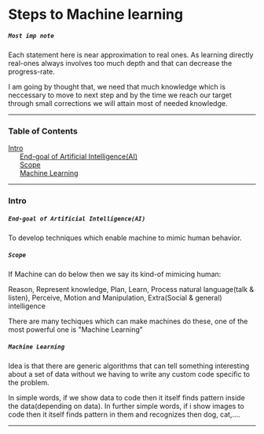 # Steps to Machine learning


##### `Most imp note `
Each statement here is near approximation to real ones. As learning directly real-ones always involves too much depth and that can decrease the progress-rate.

I am going by thought that, we need that much knowledge which is neccessary to move to next step and by the time we reach our target through small corrections we will attain most of needed knowledge.

---
### Table of Contents  
[Intro](#intro)<br />
&nbsp;&nbsp;&nbsp;&nbsp;&nbsp;&nbsp;[End-goal of Artificial Intelligence(AI)](#endgoal)<br /> 
&nbsp;&nbsp;&nbsp;&nbsp;&nbsp;&nbsp;[Scope](#scope)<br />
&nbsp;&nbsp;&nbsp;&nbsp;&nbsp;&nbsp;[Machine Learning](#ml)<br />

----
<a name="intro"/>

### Intro

<a name="endgoal"/>

##### `End-goal of Artificial Intelligence(AI)`
To develop techniques which enable machine to mimic human behavior.

<a name="scope"/>

##### `Scope`
If Machine can do below then we say its kind-of mimicing human:

Reason, Represent knowledge, Plan, Learn, Process natural language(talk & listen), Perceive, Motion and Manipulation, Extra(Social & general) intelligence

There are many techiques which can make machines do these, one of the most powerful one is "Machine Learning"

<a name="ml"/>

##### `Machine Learning`

Idea is that there are generic algorithms that can tell something interesting about a set of data without we having to write any custom code specific to the problem.

In simple words, if we show data to code then it itself finds pattern inside the data(depending on data).
In further simple words, if i show images to code then it itself finds pattern in them and recognizes then dog, cat,....

---

